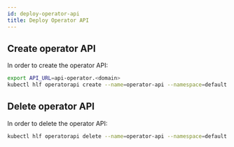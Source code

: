```yaml
---
id: deploy-operator-api
title: Deploy Operator API
---
```




## Create operator API
In order to create the operator API:

```bash
export API_URL=api-operator.<domain>
kubectl hlf operatorapi create --name=operator-api --namespace=default --hosts=$API_URL --ingress-class-name=istio --network-config=./network-config.yaml
```

## Delete operator API
In order to delete the operator API:

```bash
kubectl hlf operatorapi delete --name=operator-api --namespace=default
```
